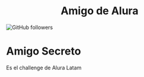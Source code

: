 <h1 align="center"> Amigo de Alura </h1>


![GitHub followers](https://img.shields.io/github/followers/Gott95?logoColor=%23008764&labelColor=%23008764)


# Amigo Secreto
 Es el challenge de Alura Latam

 
